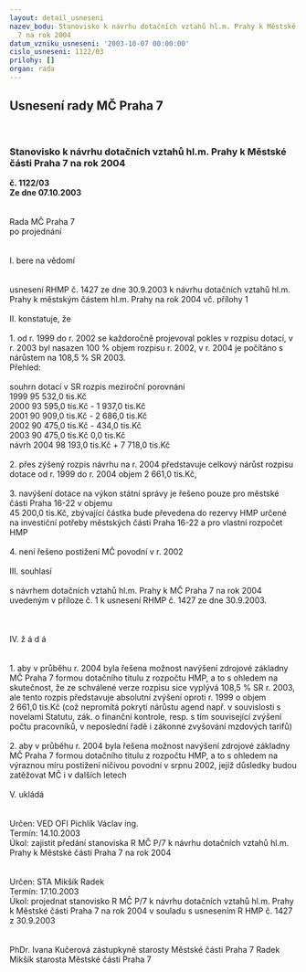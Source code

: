```yaml
---
layout: detail_usneseni
nazev_bodu: Stanovisko k návrhu dotačních vztahů hl.m. Prahy k Městské části Praha
  7 na rok 2004
datum_vzniku_usneseni: '2003-10-07 00:00:00'
cislo_usneseni: 1122/03
prilohy: []
organ: rada
---
```

<div id="ucUsn_pList" class="usn">
	<span><h2>Usnesení rady MČ Praha 7 </h2>
<br></span><div class="standBody">
<span><h3>Stanovisko k návrhu dotačních vztahů hl.m. Prahy k Městské části Praha 7 na rok 2004</h3></span><div class="center">
		<strong>č. 1122/03</strong><br>
	</div>
<div class="center">
		<strong>Ze dne 07.10.2003</strong><br><br>
	</div>
<br>Rada MČ Praha 7<br>po projednání<br><br><br>I.	bere na vědomí<br><br> <br>usnesení RHMP č. 1427 ze dne 30.9.2003 k návrhu dotačních vztahů hl.m. Prahy k městským částem hl.m. Prahy na rok 2004 vč. přílohy 1 <br><br>II.	konstatuje, že <br><br>1. od r. 1999 do r. 2002 se každoročně projevoval pokles v rozpisu dotací, v r. 2003 byl nasazen 100 % objem rozpisu r. 2002, v r. 2004 je počítáno s nárůstem na 108,5 % SR 2003. <br>Přehled:<br><br>souhrn dotací v SR	rozpis	meziroční porovnání<br>1999	95 532,0 tis.Kč	<br>2000	93 595,0 tis.Kč	- 1 937,0 tis.Kč<br>2001	90 909,0 tis.Kč	- 2 686,0 tis.Kč<br>2002	90 475,0 tis.Kč	-   434,0 tis.Kč<br>2003	90 475,0 tis.Kč	        0,0 tis.Kč<br>návrh 2004	98 193,0 tis.Kč	+ 7 718,0 tis.Kč<br><br>2. přes zýšený rozpis návrhu na r. 2004 představuje celkový nárůst rozpisu dotace od r. 1999 do r. 2004  objem 2 661,0 tis.Kč, <br><br>3.  navýšení dotace na výkon státní správy je řešeno pouze  pro městské části Praha 16-22 v objemu <br>45 200,0 tis.Kč, zbývající částka bude převedena do rezervy HMP určené na investiční potřeby městských části Praha 16-22 a pro vlastní rozpočet HMP<br><br>4. není řešeno postižení MČ povodní v r. 2002<br><br>III.	souhlasí<br><br>s návrhem dotačních vztahů hl.m. Prahy k MČ Praha 7 na rok 2004 uvedeným v příloze č. 1 k usnesení RHMP č. 1427 ze dne 30.9.2003. <br><br><br><br>IV.	ž á d á <br><br><br>1.  aby v průběhu r. 2004 byla řešena možnost navýšení zdrojové základny MČ Praha 7 formou dotačního titulu z rozpočtu HMP, a to s ohledem na skutečnost, že ze schválené verze rozpisu  sice vyplývá 108,5 % SR r. 2003, ale tento rozpis představuje absolutní zvýšení  oproti r. 1999 o objem <br>2 661,0 tis.Kč (což nepromítá pokrytí  nárůstu  agend např. v souvislosti s novelami Statutu, zák. o finanční kontrole,  resp. s tím související zvýšení  počtu pracovníků, v neposlední řadě i zákonné zvyšování mzdových tarifů)<br><br>2. aby v průběhu r. 2004 byla řešena možnost navýšení zdrojové základny MČ Praha 7 formou dotačního titulu z rozpočtu HMP, a to s ohledem na výraznou míru postižení ničivou povodní v srpnu 2002, jejíž důsledky budou zatěžovat MČ i v dalších letech<br><br>V.	ukládá <br><br> <br>Určen:	VED OFI Pichlík Václav ing.<br>Termín: 14.10.2003<br>Úkol:	zajistit předání stanoviska R MČ P/7 k návrhu dotačních vztahů hl.m. Prahy k Městské části Praha 7 na rok 2004<br> <br> <br>Určen:	STA Mikšík Radek<br>Termín: 17.10.2003<br>Úkol:	projednat stanovisko R MČ P/7 k návrhu dotačních vztahů hl.m. Prahy k Městské části Praha 7 na rok 2004 v souladu s usnesením R HMP č. 1427 z 30.9.2003 <br> <br>	<br>PhDr. Ivana Kučerová zástupkyně starosty Městské části Praha 7	 Radek Mikšík starosta Městské části Praha 7<br>	<br><br>
</div>
</div>